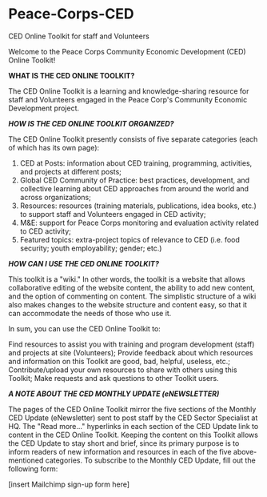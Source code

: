 # Peace-Corps-CED
CED Online Toolkit for staff and Volunteers

Welcome to the Peace Corps Community Economic Development (CED) Online Toolkit!

<b>WHAT IS THE CED ONLINE TOOLKIT?</b>

The CED Online Toolkit is a learning and knowledge-sharing resource for staff and Volunteers engaged in the Peace Corp's Community Economic Development project.



***HOW IS THE CED ONLINE TOOLKIT ORGANIZED?***

The CED Online Toolkit presently consists of five separate categories (each of which has its own page):

1) CED at Posts: information about CED training, programming, activities, and projects at different posts;
2) Global CED Community of Practice: best practices, development, and collective learning about CED approaches from around the world and across organizations;
3) Resources: resources (training materials, publications, idea books, etc.) to support staff and Volunteers engaged in CED activity;
4) M&E: support for Peace Corps monitoring and evaluation activity related to CED activity;
5) Featured topics: extra-project topics of relevance to CED (i.e. food security; youth employability; gender; etc.)
 

***HOW CAN I USE THE CED ONLINE TOOLKIT?***

This toolkit is a "wiki." In other words, the toolkit is a website that allows collaborative editing of the website content, the ability to add new content, and the option of commenting on content. The simplistic structure of a wiki also makes changes to the website structure and content easy, so that it can accommodate the needs of those who use it.

In sum, you can use the CED Online Toolkit to:

Find resources to assist you with training and program development (staff) and projects at site (Volunteers);
Provide feedback about which resources and information on this Toolkit are good, bad, helpful, useless, etc.;
Contribute/upload your own resources to share with others using this Toolkit;
Make requests and ask questions to other Toolkit users.


***A NOTE ABOUT THE CED MONTHLY UPDATE (eNEWSLETTER)***

The pages of the CED Online Toolkit mirror the five sections of the Monthly CED Update (eNewsletter) sent to post staff by the CED Sector Specialist at HQ. The "Read more..." hyperlinks in each section of the CED Update link to content in the CED Online Toolkit. Keeping the content on this Toolkit allows the CED Update to stay short and brief, since its primary purpose is to inform readers of new information and resources in each of the five above-mentioned categories. To subscribe to the Monthly CED Update, fill out the following form:

[insert Mailchimp sign-up form here]
